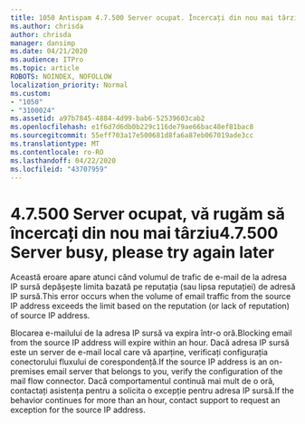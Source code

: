 ```yaml
---
title: 1050 Antispam 4.7.500 Server ocupat. Încercați din nou mai târziu de la [XXX.XXX.XXX.XXX]
ms.author: chrisda
author: chrisda
manager: dansimp
ms.date: 04/21/2020
ms.audience: ITPro
ms.topic: article
ROBOTS: NOINDEX, NOFOLLOW
localization_priority: Normal
ms.custom:
- "1050"
- "3100024"
ms.assetid: a97b7845-4884-4d99-bab6-52539603cab2
ms.openlocfilehash: e1f6d7d6db0b229c116de79ae66bac48ef81bac8
ms.sourcegitcommit: 55eff703a17e500681d8fa6a87eb067019ade3cc
ms.translationtype: MT
ms.contentlocale: ro-RO
ms.lasthandoff: 04/22/2020
ms.locfileid: "43707959"
---
```

# <a name="47500-server-busy-please-try-again-later"></a><span data-ttu-id="60263-103">4.7.500 Server ocupat, vă rugăm să încercați din nou mai târziu</span><span class="sxs-lookup"><span data-stu-id="60263-103">4.7.500 Server busy, please try again later</span></span>

<span data-ttu-id="60263-104">Această eroare apare atunci când volumul de trafic de e-mail de la adresa IP sursă depășește limita bazată pe reputația (sau lipsa reputației) de adresă IP sursă.</span><span class="sxs-lookup"><span data-stu-id="60263-104">This error occurs when the volume of email traffic from the source IP address exceeds the limit based on the reputation (or lack of reputation) of source IP address.</span></span>

<span data-ttu-id="60263-105">Blocarea e-mailului de la adresa IP sursă va expira într-o oră.</span><span class="sxs-lookup"><span data-stu-id="60263-105">Blocking email from the source IP address will expire within an hour.</span></span> <span data-ttu-id="60263-106">Dacă adresa IP sursă este un server de e-mail local care vă aparține, verificați configurația conectorului fluxului de corespondență.</span><span class="sxs-lookup"><span data-stu-id="60263-106">If the source IP address is an on-premises email server that belongs to you, verify the configuration of the mail flow connector.</span></span> <span data-ttu-id="60263-107">Dacă comportamentul continuă mai mult de o oră, contactați asistența pentru a solicita o excepție pentru adresa IP sursă.</span><span class="sxs-lookup"><span data-stu-id="60263-107">If the behavior continues for more than an hour, contact support to request an exception for the source IP address.</span></span>
